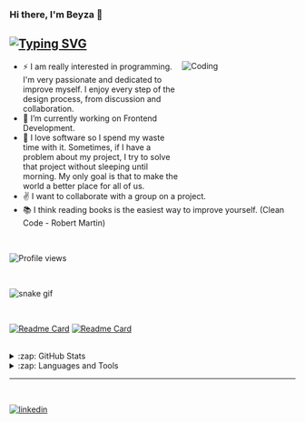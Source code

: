 ### Hi there, I'm Beyza 👋    

## [![Typing SVG](https://readme-typing-svg.herokuapp.com?color=8000FF&width=750&lines=I'm+a+Computer+Programmer,++Frontend+Developer+and+Freelancer+💻)](https://git.io/typing-svg)

<img src="https://github.com/b-tekinli/Yazilim-Teknikleri-ve-Diger-Yararli-Turkce-Kaynaklar/blob/main/images/code.gif" alt="Coding" width=200 height=200 align="right">


- ⚡ I am really interested in programming. I'm very passionate and dedicated to improve myself. I enjoy every step of the design process, from discussion and collaboration.
- 🔭 I’m currently working on Frontend Development.  <br />
- 💬 I love software so I spend my waste time with it. Sometimes, if I have a problem about my project, I try to solve that project without sleeping until morning. My only goal is that to make the world a better place for all of us.   <br />
- ✌️ I want to collaborate with a group on a project.  <br />
- 📚 I think reading books is the easiest way to improve yourself. (Clean Code - Robert Martin)  <br />


<br />


![Profile views](https://gpvc.arturio.dev/b-tekinli) 


<br />


![snake gif](https://github.com/b-tekinli/b-tekinli/blob/output/github-contribution-grid-snake.gif)


<br /> 


[![Readme Card](https://github-readme-stats.vercel.app/api/pin/?username=b-tekinli&repo=ReCapProject-Backend&title_color=00d7ea&text_color=ffffff&bg_color=292E36&icon=fdf000&hide_border=true)](https://github.com/b-tekinli/ReCapProject-Backend) [![Readme Card](https://github-readme-stats.vercel.app/api/pin/?username=b-tekinli&repo=ReCapProject-Frontend&title_color=ff9900&text_color=ffffff&bg_color=292E36&icon=fdf000&hide_border=true)](https://github.com/b-tekinli/ReCapProject-Frontend)


<br />


<details>   

  <summary>:zap: GitHub Stats</summary>

 <br />
 
 <p align="center">
  <a>
    <img height="120" width="140" src="https://github.com/b-tekinli/b-tekinli/blob/main/img/left.png">
    <img align="center" src="https://github-readme-stats.vercel.app/api?username=b-tekinli&show_icons=true&title_color=66ff66&icon_color=ffdf00&text_color=ffffff&bg_color=292E36&icon=5C4F31&ring=292E36&hide_border=true" />
    <img height="120" width="140" src="https://github.com/b-tekinli/b-tekinli/blob/main/img/right.png">
  </a>
</p>

  
 <br />


 
 <p align="center">
  <a>
    <img height="120" width="140" src="https://github.com/b-tekinli/b-tekinli/blob/main/img/left.png">
    <img align="center" src="https://github-readme-streak-stats.herokuapp.com?user=b-tekinli&theme=gruvbox_duo&hide_border=true&background=292E36&stroke=00B3DD&ring=DD7D7D&fire=DD2727&currStreakNum=DD9F60&sideNums=DD9100&currStreakLabel=DD2727&sideLabels=DD5855&dates=FFDDA5" />
    <img height="120" width="140" src="https://github.com/b-tekinli/b-tekinli/blob/main/img/right.png">
  </a>
</p>
  
  
 <!--  
[![GitHub Streak](https://github-readme-streak-stats.herokuapp.com?user=b-tekinli&theme=gruvbox_duo&hide_border=true&background=292E36&stroke=00B3DD&ring=DD7D7D&fire=DD2727&currStreakNum=DD9F60&sideNums=DD9100&currStreakLabel=DD2727&sideLabels=DD5855&dates=FFDDA5)](https://git.io/streak-stats)
-->

  
<!-- ![GitHub stats](https://github-readme-stats.vercel.app/api?username=b-tekinli&show_icons=true&title_color=66ff66&icon_color=ffdf00&text_color=ffffff&bg_color=292E36&icon=5C4F31&ring=292E36&hide_border=true) -->

 
 <br />
 
  
  
  <p align="center">
  <a>
    <img height="120" width="140" src="https://github.com/b-tekinli/b-tekinli/blob/main/img/left.png">
    <img align="center" src="https://github-readme-stats.vercel.app/api/top-langs/?username=b-tekinli&layout=compact&langs_count=25&title_color=66ff66&text_color=ffffff&bg_color=292E36&hide_border=true" />
    <img height="120" width="140" src="https://github.com/b-tekinli/b-tekinli/blob/main/img/right.png">
  </a>
</p>
 
  
  
 <!--
 [![Top Langs](https://github-readme-stats.vercel.app/api/top-langs/?username=b-tekinli&layout=compact&langs_count=25&title_color=66ff66&text_color=ffffff&bg_color=292E36&hide_border=true)](https://github.com/b-tekinli/github-readme-stats)
-->


<br />


![trophy](https://github-profile-trophy.vercel.app/?username=b-tekinli&theme=darkhub)


<br />


![GitHub Activity Graph](https://activity-graph.herokuapp.com/graph?username=b-tekinli)


<br />


<a href='https://archiveprogram.github.com/'><img src='https://raw.githubusercontent.com/acervenky/animated-github-badges/master/assets/acbadge.gif' width='40' height='40'></a> <a href='https://docs.github.com/en/developers'><img src='https://raw.githubusercontent.com/acervenky/animated-github-badges/master/assets/devbadge.gif' width='40' height='40'></a> <a href='https://github.com/pricing'><img src='https://raw.githubusercontent.com/acervenky/animated-github-badges/master/assets/pro.gif' width='40' height='40'></a> <a href='https://stars.github.com/'><img src='https://raw.githubusercontent.com/acervenky/animated-github-badges/master/assets/starbadge.gif' width='40' height='40'></a> 


</details>


<details>
   <summary>:zap: Languages and Tools</summary>
 
 <br />
 
 <a href="https://github.com/404"><img src="https://user-images.githubusercontent.com/73097560/115834477-dbab4500-a447-11eb-908a-139a6edaec5c.gif"></a>
<img align="left" alt="HTML5" width="26px" src="https://raw.githubusercontent.com/github/explore/80688e429a7d4ef2fca1e82350fe8e3517d3494d/topics/html/html.png" />
<img align="left" alt="CSS3" width="26px" src="https://raw.githubusercontent.com/github/explore/80688e429a7d4ef2fca1e82350fe8e3517d3494d/topics/css/css.png" />
<img align="left" alt="JavaScript" width="26px" src="https://raw.githubusercontent.com/github/explore/80688e429a7d4ef2fca1e82350fe8e3517d3494d/topics/javascript/javascript.png" />
<img align="left" alt="Terminal" width="26px" src="https://raw.githubusercontent.com/github/explore/80688e429a7d4ef2fca1e82350fe8e3517d3494d/topics/terminal/terminal.png" />

 <a href="https://github.com/404"><img src="https://user-images.githubusercontent.com/73097560/115834477-dbab4500-a447-11eb-908a-139a6edaec5c.gif"></a>
  <p align="center">
<img src="https://github.com/b-tekinli/b-tekinli/blob/main/img/api.gif" />
  </p>
</details>

----------------------------------------------------------------------------------------------------------------------------------------------------------------

<br />


[<img src='https://cdn.jsdelivr.net/npm/simple-icons@3.0.1/icons/linkedin.svg' alt='linkedin' height='40'>](https://www.linkedin.com/in/beyzanur-tekinli-8a1b421a7/)

